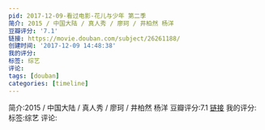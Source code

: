 ```yaml
---
pid: 2017-12-09-看过电影-花儿与少年 第二季
简介: 2015 / 中国大陆 / 真人秀 / 廖珂 / 井柏然 杨洋
豆瓣评分: '7.1'
链接: https://movie.douban.com/subject/26261188/
创建时间: '2017-12-09 14:48:38'
我的评分:
标签: 综艺
评论:
tags: [douban]
categories: [timeline]
---
```

简介:2015 / 中国大陆 / 真人秀 / 廖珂 / 井柏然 杨洋
豆瓣评分:7.1
[链接](https://movie.douban.com/subject/26261188/)
我的评分:
标签:综艺
评论:
